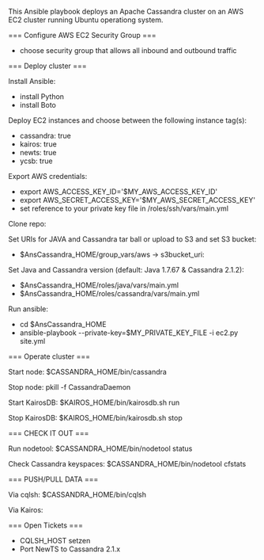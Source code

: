 This Ansible playbook deploys an Apache Cassandra cluster on an AWS EC2 cluster running Ubuntu operationg system.

=== Configure AWS EC2 Security Group ===
- choose security group that allows all inbound and outbound traffic


=== Deploy cluster ===

Install Ansible:
- install Python
- install Boto

Deploy EC2 instances and choose between the following instance tag(s):
- cassandra: true
- kairos: true
- newts: true
- ycsb: true

Export AWS credentials:
- export AWS_ACCESS_KEY_ID='$MY_AWS_ACCESS_KEY_ID'
- export AWS_SECRET_ACCESS_KEY='$MY_AWS_SECRET_ACCESS_KEY'
- set reference to your private key file in /roles/ssh/vars/main.yml

Clone repo:

Set URIs for JAVA and Cassandra tar ball or upload to S3 and set S3 bucket:
- $AnsCassandra_HOME/group_vars/aws -> s3bucket_uri:

Set Java and Cassandra version (default: Java 1.7.67 & Cassandra 2.1.2):
- $AnsCassandra_HOME/roles/java/vars/main.yml
- $AnsCassandra_HOME/roles/cassandra/vars/main.yml

Run ansible:
- cd $AnsCassandra_HOME
- ansible-playbook --private-key=$MY_PRIVATE_KEY_FILE -i ec2.py site.yml


=== Operate cluster ===

Start node: $CASSANDRA_HOME/bin/cassandra

Stop node: pkill -f CassandraDaemon

Start KairosDB: $KAIROS_HOME/bin/kairosdb.sh run

Stop KairosDB: $KAIROS_HOME/bin/kairosdb.sh stop


=== CHECK IT OUT ===

Run nodetool: $CASSANDRA_HOME/bin/nodetool status

Check Cassandra keyspaces: $CASSANDRA_HOME/bin/nodetool cfstats


=== PUSH/PULL DATA ===

Via cqlsh: $CASSANDRA_HOME/bin/cqlsh

Via Kairos: 

=== Open Tickets ===
- CQLSH_HOST setzen
- Port NewTS to Cassandra 2.1.x
